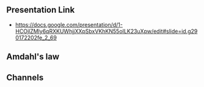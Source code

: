 ## Presentation Link
- https://docs.google.com/presentation/d/1-HCOjlZMly6qRXKUWhjjXXpSbxVKhKN55oILK23uXpw/edit#slide=id.g290172202fe_2_69

## Amdahl's law

## Channels
